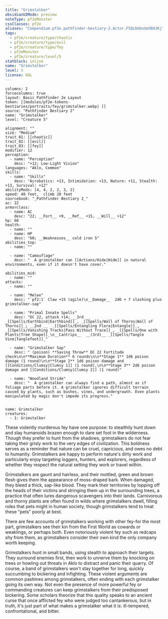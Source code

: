 ```yaml
---
title: "Grimstalker"
obsidianUIMode: preview
noteType: pf2eMonster
cssClasses: pf2e
aliases: "Compendium.pf2e.pathfinder-bestiary-2.Actor.F5QibbbxUeO8A3Kj" 
tags:
  - pf2e/creature/type/chaotic
  - pf2e/creature/type/evil
  - pf2e/creature/type/fey
  - pf2eMonster
  - pf2e/creature/level/5
statblock: inline
name: "Grimstalker"
level: 5
license: OGL
---
```


```statblock
columns: 2
forcecolumns: true
layout: Basic Pathfinder 2e Layout
token: [[modules/pf2e-tokens-bestiaries/portraits/fey/grimstalker.webp| ]]
source: "Pathfinder Bestiary 2"
name: "Grimstalker"
level: "Creature 5"

alignment: ""
size: "Medium"
trait_01: [[chaotic]]
trait_02: [[evil]]
trait_03: [[fey]]
modifier: 12
perception:
  - name: "Perception"
    desc: "+12; Low-Light Vision"
languages: "Aklo, Common"
skills:
  - name: "Skills"
    desc: "Acrobatics: +13, Intimidation: +13, Nature: +11, Stealth: +13, Survival: +12"
abilityMods: [4, 4, 2, 2, 3, 2]
speed: 40 feet,  climb 20 feet
sourcebook: "_Pathfinder Bestiary 2_"
ac: 22
armorclass:
  - name: AC
    desc: "22; __Fort__ +9, __Ref__ +15, __Will__ +12"
hp: 60
health:
  - name: ""
  - name: HP
    desc: "60; __Weaknesses__ cold iron 5"
abilities_top:
  - name: ""

  - name: "Camouflage"
    desc: "  A grimstalker can [[Actions/Hide|Hide]] in natural environments, even if it doesn't have cover."

abilities_mid:
  - name: ""
attacks:
  - name: ""

  - name: "Melee"
    desc: "`pf2:1` Claw +15 (agile)\n__Damage__  2d6 + 7 slashing plus grimstalker-sap"

  - name: "Primal Innate Spells"
    desc: "DC 22, attack +14; __3rd __  _[[Spells/Earthbind|Earthbind]]_, _[[Spells/Wall of Thorns|Wall of Thorns]]_; __2nd __  _[[Spells/Entangling Flora|Entangle]]_, _[[Spells/Vanishing Tracks|Pass Without Trace]]_, _[[Spells/One with Plants|Tree Shape]]_\n__Cantrips__  __(3rd)__ _[[Spells/Tangle Vine|Tanglefoot]]_"

  - name: "Grimstalker Sap"
    desc: " (poison) **Saving Throw** DC 22 Fortitude check\n\n**Maximum Duration** 6 rounds\n\n**Stage 1** 1d6 poison damage (1 round)\n\n**Stage 2** 1d6 poison damage and [[Conditions/Clumsy|Clumsy 1]] (1 round),\n\n**Stage 3** 2d6 poison damage and [[Conditions/Clumsy|Clumsy 2]] (1 round)"

  - name: "Woodland Stride"
    desc: "  A grimstalker can always find a path, almost as if foliage parts before it. A grimstalker ignores difficult terrain caused by plants, such as bushes, vines, and undergrowth. Even plants manipulated by magic don't impede its progress."
 
```

```encounter-table
name: Grimstalker
creatures:
  - 1: Grimstalker
```



These violently murderous fey have one purpose: to stealthily hunt down and slay humanoids brazen enough to dare set foot in the wilderness. Though they prefer to hunt from the shadows, grimstalkers do not fear taking their grisly work to the very edges of civilization. This boldness serves as a reminder that nature can be cruel, capricious, and owes no debt to humanity. Grimstalkers are happy to perform nature's dirty work and particularly enjoy targeting loggers, hunters, and explorers, regardless of whether they respect the natural setting they work or travel within.

Grimstalkers are gaunt and hairless, and their mottled, green and brown flesh gives them the appearance of moss-draped bark. When damaged, they bleed a thick, sap-like blood. They mark their territories by lopping off the heads of their victims and stringing them up in the surrounding trees, a practice that often lures dangerous scavengers into their lands. Carnivorous and thorny plants are often found in wilds where grimstalkers dwell, filling roles that pets might in human society, though grimstalkers tend to treat these "pets" poorly at best.

There are few accounts of grimstalkers working with other fey-for the most part, grimstalkers see their kin from the First World as cowards or weaklings, or perhaps both. Even notoriously violent fey such as redcaps shy from them, as grimstalkers consider their own kind the only company worth keeping.

Grimstalkers hunt in small bands, using stealth to approach their targets. They surround enemies first, then work to unnerve them by knocking on trees or howling out threats in Aklo to distract and panic their quarry. Of course, a band of grimstalkers won't stay together for long, quickly succumbing to bickering and infighting. These violent arguments are common pastimes among grimstalkers, often ending with each grimstalker going its own way. Not even the presence of more powerful fey or commanding creatures can keep grimstalkers from their predisposed bickering. Some scholars theorize that this quality speaks to an ancient curse that once afflicted fey who were judged too cantankerous, but in truth, it's just part of what makes a grimstalker what it is: ill-tempered, confrontational, and bitter.
